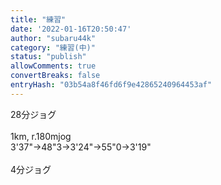 ```yaml
---
title: "練習"
date: '2022-01-16T20:50:47'
author: "subaru44k"
category: "練習(中)"
status: "publish"
allowComments: true
convertBreaks: false
entryHash: "03b54a8f46fd6f9e42865240964453af"
---
```

28分ジョグ<br>
<br>
1km, r.180mjog<br>
3'37"→48"3→3'24"→55"0→3'19"<br>
<br>
4分ジョグ<br>
